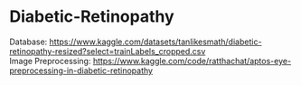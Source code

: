 # Diabetic-Retinopathy

Database: https://www.kaggle.com/datasets/tanlikesmath/diabetic-retinopathy-resized?select=trainLabels_cropped.csv
<br>
Image Preprocessing: https://www.kaggle.com/code/ratthachat/aptos-eye-preprocessing-in-diabetic-retinopathy
